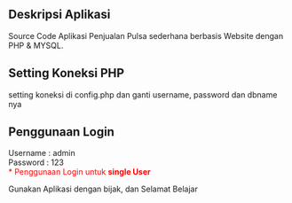 ## Deskripsi Aplikasi 
Source Code Aplikasi Penjualan Pulsa sederhana berbasis Website dengan PHP & MYSQL.

## Setting Koneksi PHP
setting koneksi di config.php dan ganti username, password dan dbname nya

## Penggunaan Login
Username : admin
<br/>
Password : 123
<br>
<span style="color:red">* Penggunaan Login untuk <b>single User</b> </span>

Gunakan Aplikasi dengan bijak, dan Selamat Belajar
